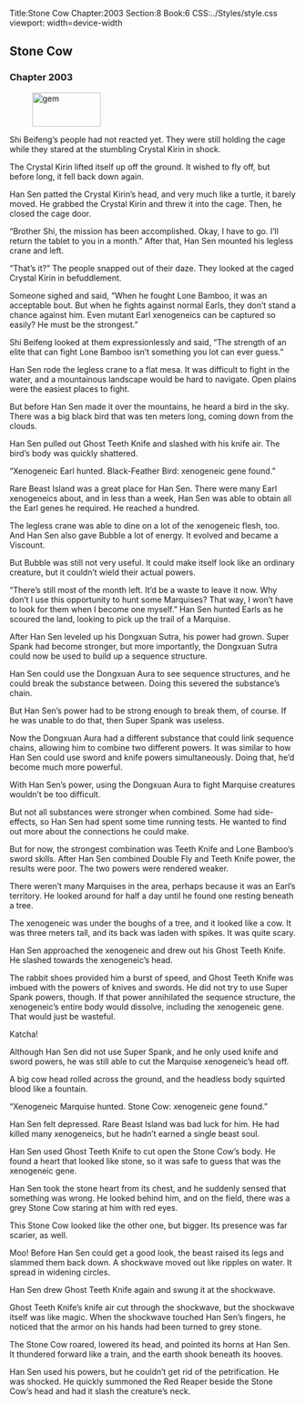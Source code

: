 Title:Stone Cow 
Chapter:2003 
Section:8 
Book:6 
CSS:../Styles/style.css 
viewport: width=device-width
  
## Stone Cow
### Chapter 2003 
<figure>
	<img src="../Images/gem.gif" alt="gem" id="gem" width="120" height="60" />
</figure>
  

  
  Shi Beifeng’s people had not reacted yet. They were still holding the cage while they stared at the stumbling Crystal Kirin in shock.

The Crystal Kirin lifted itself up off the ground. It wished to fly off, but before long, it fell back down again.

Han Sen patted the Crystal Kirin’s head, and very much like a turtle, it barely moved. He grabbed the Crystal Kirin and threw it into the cage. Then, he closed the cage door.

“Brother Shi, the mission has been accomplished. Okay, I have to go. I’ll return the tablet to you in a month.” After that, Han Sen mounted his legless crane and left.

“That’s it?” The people snapped out of their daze. They looked at the caged Crystal Kirin in befuddlement.

Someone sighed and said, “When he fought Lone Bamboo, it was an acceptable bout. But when he fights against normal Earls, they don’t stand a chance against him. Even mutant Earl xenogeneics can be captured so easily? He must be the strongest.”

Shi Beifeng looked at them expressionlessly and said, “The strength of an elite that can fight Lone Bamboo isn’t something you lot can ever guess.”

Han Sen rode the legless crane to a flat mesa. It was difficult to fight in the water, and a mountainous landscape would be hard to navigate. Open plains were the easiest places to fight.

But before Han Sen made it over the mountains, he heard a bird in the sky. There was a big black bird that was ten meters long, coming down from the clouds.

Han Sen pulled out Ghost Teeth Knife and slashed with his knife air. The bird’s body was quickly shattered.

“Xenogeneic Earl hunted. Black-Feather Bird: xenogeneic gene found.”

Rare Beast Island was a great place for Han Sen. There were many Earl xenogeneics about, and in less than a week, Han Sen was able to obtain all the Earl genes he required. He reached a hundred.

The legless crane was able to dine on a lot of the xenogeneic flesh, too. And Han Sen also gave Bubble a lot of energy. It evolved and became a Viscount.

But Bubble was still not very useful. It could make itself look like an ordinary creature, but it couldn’t wield their actual powers.

“There’s still most of the month left. It’d be a waste to leave it now. Why don’t I use this opportunity to hunt some Marquises? That way, I won’t have to look for them when I become one myself.” Han Sen hunted Earls as he scoured the land, looking to pick up the trail of a Marquise.

After Han Sen leveled up his Dongxuan Sutra, his power had grown. Super Spank had become stronger, but more importantly, the Dongxuan Sutra could now be used to build up a sequence structure.

Han Sen could use the Dongxuan Aura to see sequence structures, and he could break the substance between. Doing this severed the substance’s chain.

But Han Sen’s power had to be strong enough to break them, of course. If he was unable to do that, then Super Spank was useless.

Now the Dongxuan Aura had a different substance that could link sequence chains, allowing him to combine two different powers. It was similar to how Han Sen could use sword and knife powers simultaneously. Doing that, he’d become much more powerful.

With Han Sen’s power, using the Dongxuan Aura to fight Marquise creatures wouldn’t be too difficult.

But not all substances were stronger when combined. Some had side-effects, so Han Sen had spent some time running tests. He wanted to find out more about the connections he could make.

But for now, the strongest combination was Teeth Knife and Lone Bamboo’s sword skills. After Han Sen combined Double Fly and Teeth Knife power, the results were poor. The two powers were rendered weaker.

There weren’t many Marquises in the area, perhaps because it was an Earl’s territory. He looked around for half a day until he found one resting beneath a tree.

The xenogeneic was under the boughs of a tree, and it looked like a cow. It was three meters tall, and its back was laden with spikes. It was quite scary.

Han Sen approached the xenogeneic and drew out his Ghost Teeth Knife. He slashed towards the xenogeneic’s head.

The rabbit shoes provided him a burst of speed, and Ghost Teeth Knife was imbued with the powers of knives and swords. He did not try to use Super Spank powers, though. If that power annihilated the sequence structure, the xenogeneic’s entire body would dissolve, including the xenogeneic gene. That would just be wasteful.

Katcha!

Although Han Sen did not use Super Spank, and he only used knife and sword powers, he was still able to cut the Marquise xenogeneic’s head off.

A big cow head rolled across the ground, and the headless body squirted blood like a fountain.

“Xenogeneic Marquise hunted. Stone Cow: xenogeneic gene found.”

Han Sen felt depressed. Rare Beast Island was bad luck for him. He had killed many xenogeneics, but he hadn’t earned a single beast soul.

Han Sen used Ghost Teeth Knife to cut open the Stone Cow’s body. He found a heart that looked like stone, so it was safe to guess that was the xenogeneic gene.

Han Sen took the stone heart from its chest, and he suddenly sensed that something was wrong. He looked behind him, and on the field, there was a grey Stone Cow staring at him with red eyes.

This Stone Cow looked like the other one, but bigger. Its presence was far scarier, as well.

Moo! Before Han Sen could get a good look, the beast raised its legs and slammed them back down. A shockwave moved out like ripples on water. It spread in widening circles.

Han Sen drew Ghost Teeth Knife again and swung it at the shockwave.

Ghost Teeth Knife’s knife air cut through the shockwave, but the shockwave itself was like magic. When the shockwave touched Han Sen’s fingers, he noticed that the armor on his hands had been turned to grey stone.

The Stone Cow roared, lowered its head, and pointed its horns at Han Sen. It thundered forward like a train, and the earth shook beneath its hooves.

Han Sen used his powers, but he couldn’t get rid of the petrification. He was shocked. He quickly summoned the Red Reaper beside the Stone Cow’s head and had it slash the creature’s neck.

